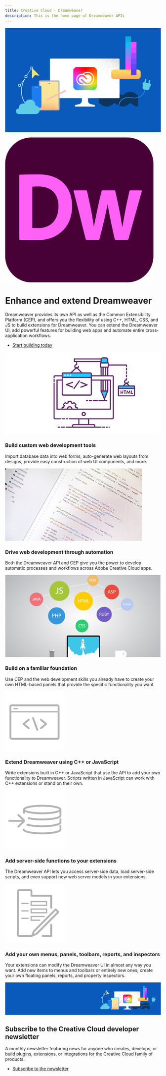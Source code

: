 ```yaml
---
title: Creative Cloud - Dreamweaver
description: This is the home page of Dreamweaver APIs 
---
```

 
<Hero slots="image, icon, heading, text, buttons" variant="halfwidth" />

![Creative Cloud banner](images/cc-hero.png)

![Dreamweaver Logo](images/dw_appicon_256.svg)

# Enhance and extend Dreamweaver

Dreamweaver provides its own API as well as the Common Extensibility Platform (CEP), and offers you the flexibility of using C++, HTML, CSS, and JS to build extensions for Dreamweaver. You can extend the Dreamweaver UI, add powerful features for building web apps and automate entire cross-application workflows.

* [Start building today](https://helpx.adobe.com/dreamweaver/apiref/topics.html)


<TextBlock slots="image, heading, text" width="33%" theme="light" isCentered />

![Illustration of a computer with construction equipment](images/dream_features1.old.png)

### Build custom web development tools

Import database data into web forms, auto-generate web layouts from designs, provide easy construction of web UI components, and more.


<TextBlock slots="image, heading, text" width="33%" theme="light" isCentered />

![Stock image of a book](images/dream_features2.old.jpg)

### Drive web development through automation

Both the Dreamweaver API and CEP give you the power to develop automatic processes and workflows across Adobe Creative Cloud apps.


<TextBlock slots="image, heading, text" width="33%" theme="light" isCentered />

![Stock image with colorful bubbles above a monitor](images/dream_features3.old.png)

### Build on a familiar foundation

Use CEP and the web development skills you already have to create your own HTML-based panels that provide the specific functionality you want.

<TextBlock slots="image, heading, text" width="33%" theme="light" isCentered />

![Code window icon](images/S_IlluScriptingAndActions_96.svg)

### Extend Dreamweaver using C++ or JavaScript

Write extensions built in C++ or JavaScript that use the API to add your own functionality to Dreamweaver. Scripts written in JavaScript can work with C++ extensions or stand on their own.


<TextBlock slots="image, heading, text" width="33%" theme="light" isCentered />

![Sever symbol icon](images/S_IlluAddServersideFunctions_96.svg)

### Add server-side functions to your extensions

The Dreamweaver API lets you access server-side data, load server-side scripts, and even support new web server models in your extensions.

<TextBlock slots="image, heading, text" width="33%" theme="light" isCentered />

![Pencil icon](images/S_IlluCreatePanels_96.svg)

### Add your own menus, panels, toolbars, reports, and inspectors

Your extensions can modify the Dreamweaver UI in almost any way you want. Add new items to menus and toolbars or entirely new ones; create your own floating panels, reports, and property inspectors.


<SummaryBlock slots="image, heading, text, buttons" background="rgb(9, 90, 186)" />

![CC banner](images/cc-banner.png)

## Subscribe to the Creative Cloud developer newsletter 

A monthly newsletter featuring news for anyone who creates, develops, or build plugins, extensions, or integrations for the
Creative Cloud family of products.

* [Subscribe to the newsletter](https://www.adobe.com/subscription/ccdevnewsletter.html)